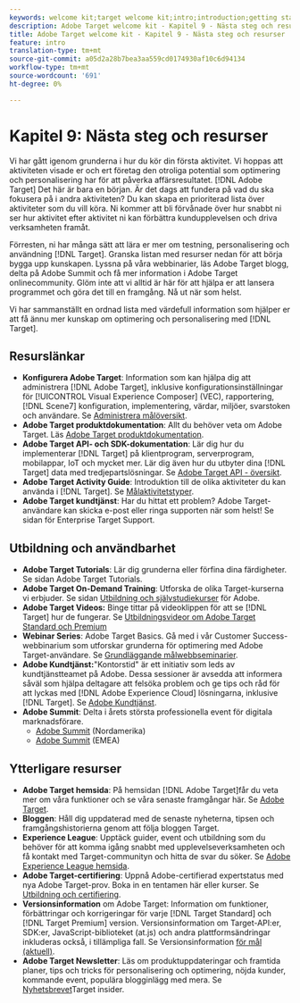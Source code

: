 ```yaml
---
keywords: welcome kit;target welcome kit;intro;introduction;getting started
description: Adobe Target welcome kit - Kapitel 9 - Nästa steg och resurser
title: Adobe Target welcome kit - Kapitel 9 - Nästa steg och resurser
feature: intro
translation-type: tm+mt
source-git-commit: a05d2a28b7bea3aa559cd0174930af10c6d94134
workflow-type: tm+mt
source-wordcount: '691'
ht-degree: 0%

---
```



# Kapitel 9: Nästa steg och resurser

Vi har gått igenom grunderna i hur du kör din första aktivitet. Vi hoppas att aktiviteten visade er och ert företag den otroliga potential som optimering och personalisering har för att påverka affärsresultatet. [!DNL Adobe Target] Det här är bara en början. Är det dags att fundera på vad du ska fokusera på i andra aktiviteten? Du kan skapa en prioriterad lista över aktiviteter som du vill köra. Ni kommer att bli förvånade över hur snabbt ni ser hur aktivitet efter aktivitet ni kan förbättra kundupplevelsen och driva verksamheten framåt.

Förresten, ni har många sätt att lära er mer om testning, personalisering och användning [!DNL Target]. Granska listan med resurser nedan för att börja bygga upp kunskapen. Lyssna på våra webbinarier, läs Adobe Target blogg, delta på Adobe Summit och få mer information i Adobe Target onlinecommunity. Glöm inte att vi alltid är här för att hjälpa er att lansera programmet och göra det till en framgång. Nå ut när som helst.

Vi har sammanställt en ordnad lista med värdefull information som hjälper er att få ännu mer kunskap om optimering och personalisering med [!DNL Target].

## Resurslänkar

* **Konfigurera Adobe Target**: Information som kan hjälpa dig att administrera [!DNL Adobe Target], inklusive konfigurationsinställningar för [!UICONTROL Visual Experience Composer] (VEC), rapportering, [!DNL Scene7] konfiguration, implementering, värdar, miljöer, svarstoken och användare. Se [Administrera målöversikt](/help/administrating-target/administrating-target.md).
* **Adobe Target produktdokumentation**: Allt du behöver veta om Adobe Target. Läs [Adobe Target produktdokumentation](https://experienceleague.adobe.com/docs/target/using/target-home.html).
* **Adobe Target API- och SDK-dokumentation**: Lär dig hur du implementerar [!DNL Target] på klientprogram, serverprogram, mobilappar, IoT och mycket mer. Lär dig även hur du utbyter dina [!DNL Target] data med tredjepartslösningar. Se [Adobe Target API - översikt](/help/api/api-overview.md).
* **Adobe Target Activity Guide**: Introduktion till de olika aktiviteter du kan använda i [!DNL Target]. Se [Målaktivitetstyper](/help/c-activities/target-activities-guide.md).
* **Adobe Target kundtjänst**: Har du hittat ett problem? Adobe Target-användare kan skicka e-post eller ringa supporten när som helst! Se sidan [](https://helpx.adobe.com/contact/enterprise-support.ec.html#target)för Enterprise Target Support.

## Utbildning och användbarhet

* **Adobe Target Tutorials**: Lär dig grunderna eller förfina dina färdigheter. Se sidan [](https://experienceleague.adobe.com/docs/target-learn/tutorials/overview.html)Adobe Target Tutorials.
* **Adobe Target On-Demand Training**: Utforska de olika Target-kurserna vi erbjuder. Se sidan [Utbildning och självstudiekurser](https://helpx.adobe.com/learning.html?promoid=KAUDK) för Adobe.
* **Adobe Target Videos:** Binge tittar på videoklippen för att se [!DNL Target] hur de fungerar. Se [Utbildningsvideor om Adobe Target Standard och Premium](/help/c-intro/target-standard-premium-training-videos.md)
* **Webinar Series**: Adobe Target Basics. Gå med i vår Customer Success-webbinarium som utforskar grunderna för optimering med Adobe Target-användare. Se [Grundläggande målwebbseminarier](/help/cmp-resources-and-contact-information.md#concept_11902FAC95C64479AABE020557A7EEE4).
* **Adobe Kundtjänst:**&quot;Kontorstid&quot; är ett initiativ som leds av kundtjänstteamet på Adobe. Dessa sessioner är avsedda att informera såväl som hjälpa deltagare att felsöka problem och ge tips och råd för att lyckas med [!DNL Adobe Experience Cloud] lösningarna, inklusive [!DNL Target]. Se [Adobe Kundtjänst](/help/cmp-resources-and-contact-information.md#concept_58EA30379D3B48C4848BA2A8C464A5B7).
* **Adobe Summit**: Delta i årets största professionella event för digitala marknadsförare.
   * [Adobe Summit](https://summit.adobe.com/na/) (Nordamerika)
   * [Adobe Summit](http://summit-emea.adobe.com/emea/) (EMEA)

## Ytterligare resurser

* **Adobe Target hemsida**: På hemsidan [!DNL Adobe Target]får du veta mer om våra funktioner och se våra senaste framgångar här. Se [Adobe Target](https://www.adobe.com/marketing/target.html).
* **Bloggen**: Håll dig uppdaterad med de senaste nyheterna, tipsen och framgångshistorierna genom att följa bloggen [](https://blog.adobe.com/en/2020/07/29/adobe-target-announces-enhanced-analytics-measurement-for-ai-powered-testing-and-personalization.html#gs.di9df5)Target.
* **Experience League**: Upptäck guider, event och utbildning som du behöver för att komma igång snabbt med upplevelseverksamheten och få kontakt med Target-communityn och hitta de svar du söker. Se [Adobe Experience League hemsida](https://experienceleague.adobe.com/#home).
* **Adobe Target-certifiering**: Uppnå Adobe-certifierad expertstatus med nya Adobe Target-prov. Boka in en tentamen här eller kurser. Se [Utbildning och certifiering](/help/c-intro/training-and-certification.md).
* **Versionsinformation** om Adobe Target: Information om funktioner, förbättringar och korrigeringar för varje [!DNL Target Standard] och [!DNL Target Premium] version. Versionsinformation om Target-API:er, SDK:er, JavaScript-biblioteket (at.js) och andra plattformsändringar inkluderas också, i tillämpliga fall. Se Versionsinformation [för mål (aktuell)](/help/r-release-notes/release-notes.md).
* **Adobe Target Newsletter**: Läs om produktuppdateringar och framtida planer, tips och tricks för personalisering och optimering, nöjda kunder, kommande event, populära blogginlägg med mera. Se [Nyhetsbrevet](/help/r-release-notes/target-insider-newsletter.md)Target insider.


